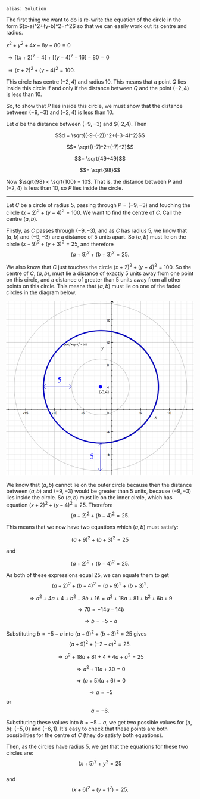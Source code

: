 ````
alias: Solution
````

<div class="chalk">
The first thing we want to do is re-write the equation of the circle in the form $(x-a)^2+(y-b)^2=r^2$ so that we can easily work out its centre and radius.
</div>  

$x^2+y^2+4x-8y-80=0$

$\Rightarrow [(x+2)^2 - 4] + [(y-4)^2-16] - 80 =0$

$\Rightarrow (x+2)^2 + (y-4)^2 = 100.$

This circle has centre $(-2,4)$ and radius $10$.
This means that a point $Q$ lies inside this circle if and only if the distance between $Q$ and the point $(-2,4)$ is less than $10$.  

So, to show that $P$ lies inside this circle, we must show that the distance between $(-9,-3)$ and $(-2,4)$ is less than $10$.

Let $d$ be the distance between $(-9,-3)$ and $(-2,4). Then

$$d = \sqrt{(-9-(-2))^2+(-3-4)^2}$$

$$= \sqrt{(-7)^2+(-7)^2}$$

$$= \sqrt{49+49}$$

$$= \sqrt{98}$$

Now $\sqrt{98} < \sqrt{100} = 10$. That is, the distance between P and $(-2,4)$ is less than $10$, so $P$ lies inside the circle.

***

Let $C$ be a circle of radius $5$, passing through $P = (-9,-3)$ and touching the circle $(x+2)^2+(y-4)^2=100$. We want to find the centre of $C$. Call the centre $(a,b)$.

Firstly, as $C$ passes through $(-9,-3)$, and as $C$ has radius $5$, we know that $(a,b)$ and $(-9,-3)$ are a distance of $5$ units apart. So $(a,b)$ must lie on the circle $(x+9)^2+(y+3)^2=25$, and therefore  
$$(a+9)^2+(b+3)^2=25.$$

We also know that $C$ just touches the circle $(x+2)^2+(y-4)^2=100$. So the centre of $C$, $(a,b)$, must lie a distance of exactly $5$ units away from one point on this circle, and a distance of greater than $5$ units away from all other points on this circle. This means that $(a,b)$ must lie on one of the faded circles in the diagram below.

![Diagram](diagram1.png)  

We know that $(a,b)$ cannot lie on the outer circle because then the distance between $(a,b)$ and $(-9,-3)$ would be greater than $5$ units, because $(-9,-3)$ lies inside the circle. So $(a,b)$ must lie on the inner circle, which has equation $(x+2)^2+(y-4)^2=25$. Therefore  
$$(a+2)^2+(b-4)^2=25.$$ 

This means that we now have two equations which $(a,b)$ must satisfy:  

$$(a+9)^2+(b+3)^2=25$$

and

$$(a+2)^2+(b-4)^2=25.$$

As both of these expressions equal 25, we can equate them to get  
$$(a+2)^2+(b-4)^2=(a+9)^2+(b+3)^2.$$

$$\Rightarrow a^2+4a+4+b^2-8b+16=a^2+18a+81+b^2+6b+9$$

$$\Rightarrow 70=-14a-14b$$

$$\Rightarrow b=-5-a$$  


Substituting $b=-5-a$ into $(a+9)^2+(b+3)^2=25$ gives  
$$(a+9)^2+(-2-a)^2=25.$$

$$\Rightarrow a^2+18a+81+4+4a+a^2=25$$

$$\Rightarrow a^2+11a+30=0$$

$$\Rightarrow (a+5)(a+6)=0$$

$$\Rightarrow a = -5$$
or
$$a=-6.$$  

Substituting these values into $b=-5-a$, we get two possible values for $(a,b)$: $(-5,0)$ and $(-6,1)$.  It's easy to check that these points are both possibilities for the centre of $C$ (they do satisfy both equations).  

Then, as the circles have radius $5$, we get that the equations for these two circles are:  
$$(x+5)^2+y^2=25$$  
and  
$$(x+6)^2+(y-1^2)=25.$$
